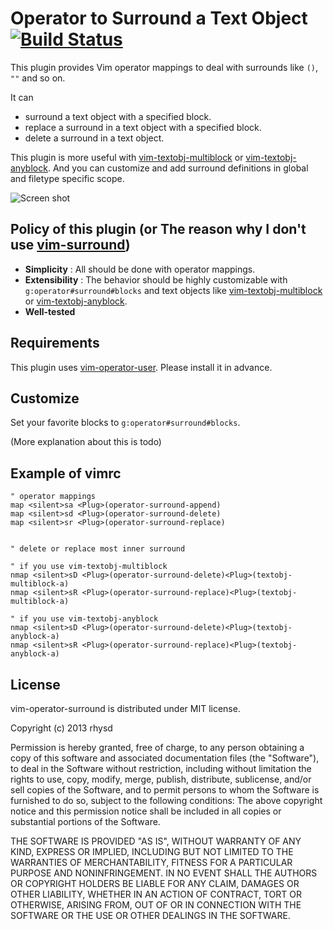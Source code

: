 Operator to Surround a Text Object [![Build Status](https://travis-ci.org/rhysd/vim-operator-surround.png?branch=master)](https://travis-ci.org/rhysd/vim-operator-surround)
==================================

This plugin provides Vim operator mappings to deal with surrounds like `()`, `""` and so on.

It can
- surround a text object with a specified block.
- replace a surround in a text object with a specified block.
- delete a surround in a text object.

This plugin is more useful with [vim-textobj-multiblock](https://github.com/osyo-manga/vim-textobj-multiblock) or [vim-textobj-anyblock](https://github.com/rhysd/vim-textobj-anyblock).
And you can customize and add surround definitions in global and filetype specific scope.

![Screen shot](http://gifzo.net/BV5L18BxT86.gif)


## Policy of this plugin (or The reason why I don't use [vim-surround](https://github.com/tpope/vim-surround))

- **Simplicity** : All should be done with operator mappings.
- **Extensibility** : The behavior should be highly customizable with `g:operator#surround#blocks` and text objects like [vim-textobj-multiblock](https://github.com/osyo-manga/vim-textobj-multiblock) or [vim-textobj-anyblock](https://github.com/rhysd/vim-textobj-anyblock).
- **Well-tested**


## Requirements

This plugin uses [vim-operator-user](https://github.com/kana/vim-operator-user). Please install it in advance.

## Customize

Set your favorite blocks to `g:operator#surround#blocks`.

(More explanation about this is todo)


## Example of vimrc

```vim
" operator mappings
map <silent>sa <Plug>(operator-surround-append)
map <silent>sd <Plug>(operator-surround-delete)
map <silent>sr <Plug>(operator-surround-replace)


" delete or replace most inner surround

" if you use vim-textobj-multiblock
nmap <silent>sD <Plug>(operator-surround-delete)<Plug>(textobj-multiblock-a)
nmap <silent>sR <Plug>(operator-surround-replace)<Plug>(textobj-multiblock-a)

" if you use vim-textobj-anyblock
nmap <silent>sD <Plug>(operator-surround-delete)<Plug>(textobj-anyblock-a)
nmap <silent>sR <Plug>(operator-surround-replace)<Plug>(textobj-anyblock-a)
```

## License

vim-operator-surround is distributed under MIT license.

  Copyright (c) 2013 rhysd

  Permission is hereby granted, free of charge, to any person obtaining
  a copy of this software and associated documentation files (the
  "Software"), to deal in the Software without restriction, including
  without limitation the rights to use, copy, modify, merge, publish,
  distribute, sublicense, and/or sell copies of the Software, and to
  permit persons to whom the Software is furnished to do so, subject to
  the following conditions:
  The above copyright notice and this permission notice shall be
  included in all copies or substantial portions of the Software.

  THE SOFTWARE IS PROVIDED "AS IS", WITHOUT WARRANTY OF ANY KIND,
  EXPRESS OR IMPLIED, INCLUDING BUT NOT LIMITED TO THE WARRANTIES OF
  MERCHANTABILITY, FITNESS FOR A PARTICULAR PURPOSE AND NONINFRINGEMENT.
  IN NO EVENT SHALL THE AUTHORS OR COPYRIGHT HOLDERS BE LIABLE FOR ANY
  CLAIM, DAMAGES OR OTHER LIABILITY, WHETHER IN AN ACTION OF CONTRACT,
  TORT OR OTHERWISE, ARISING FROM, OUT OF OR IN CONNECTION WITH THE
  SOFTWARE OR THE USE OR OTHER DEALINGS IN THE SOFTWARE.
